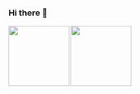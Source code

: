 ### Hi there 👋

<!--
**zhangjichengcc/zhangjichengcc** is a ✨ _special_ ✨ repository because its `README.md` (this file) appears on your GitHub profile.

Here are some ideas to get you started:

- 🔭 I’m currently working on ...
- 🌱 I’m currently learning ...
- 👯 I’m looking to collaborate on ...
- 🤔 I’m looking for help with ...
- 💬 Ask me about ...
- 📫 How to reach me: ...
- 😄 Pronouns: ...
- ⚡ Fun fact: ...
-->

<!-- [![ZhangJC's GitHub stats](https://github-readme-stats.vercel.app/api?username=zhangjichengcc&theme=vue&show_icons=true&count_private=true&hide=prs,contribs)](http://note.zhangjc.cn/)
[![Top Langs](https://github-readme-stats.vercel.app/api/top-langs/?username=anuraghazra&layout=compact)]() -->

<div>
  <a href="https://github.com/anuraghazra/github-readme-stats">
    <img align="left" height="120" src="https://github-readme-stats.vercel.app/api?username=zhangjichengcc&show_icons=true&count_private=true&hide=prs,contribs" />
  </a>
  <a href="https://github.com/anuraghazra/convoychat">
    <img align="left" height="120" src="https://github-readme-stats.vercel.app/api/top-langs/?username=anuraghazra&layout=compact" />
  </a>
</div>

